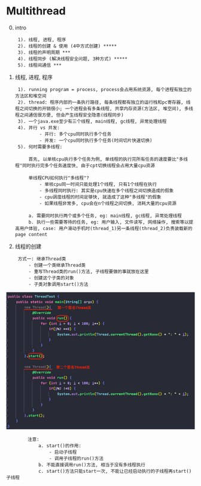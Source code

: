 # Multithread


0. intro
    
        1). 线程, 进程, 程序
        2). 线程的创建 & 使用 (4中方式创建) *****
        3). 线程的声明周期 *** 
        4). 线程同步 (解决线程安全问题, 3种方式) *****
        5). 线程间通信 ***


1. 线程, 进程, 程序

        1). running program = process, process会占用系统资源, 每个进程有独立的方法区和堆空间
        2). thread: 程序内部的一条执行路径, 每条线程都有独立的运行栈和pc寄存器, 线程之间切换的开销很小; 一个进程会有多条线程, 共享内存资源(方法区, 堆空间), 多线程之间通信很方便, 但会产生线程安全隐患(线程同步)
        3). 一个java.exe至少有三个线程, main线程, gc线程, 异常处理线程
        4). 并行 vs 并发: 
                - 并行: 多个cpu同时执行多个任务
                - 并发: 一个cpu同时执行多个任务(时间切片快速切换)
        5). 何时需要多线程:
            
            首先, 以单核cpu执行多个任务为例, 单线程的执行完所有任务的速度要比"多线程"同时执行完多个任务速度快, 由于cpt切换线程会占用大量cpu资源
            
            单线程CPU如何执行"多线程"?
                - 单核cpu同一时间只能处理1个线程, 只有1个线程在执行
                - 多线程同时执行: 其实是cpu快速在多个线程之间切换造成的假象
                - cpu调度线程的时间足够快, 就造成了这种"多线程"的假象
                - 如果线程非常多, cpu会在n个线程之间切换, 消耗大量的cpu资源
            
            a. 需要同时执行两个或多个任务, eg: main线程, gc线程, 异常处理线程
            b. 执行一些需要等待的任务, eg: 用户输入, 文件读写, 网络操作, 搜索等以提高用户体验, case: 用户滑动手机时(thread_1)另一条线程(thread_2)负责装载新的page content
            
            
2. 线程的创建

        方式一: 继承Thread类
            - 创建一个类继承Thread类
            - 重写Thread类的run()方法, 子线程要做的事就放在这里
            - 创建这个子类的对象
            - 子类对象调用start()方法
            
![CreateThreadByInheritThreadClass](imagePool/CreateThreadByInheritThreadClass.png)

            注意: 
                a. start()的作用: 
                    - 启动子线程
                    - 调用子线程的run()方法
                b. 不能直接调用run()方法, 相当于没有多线程执行
                c. start()方法只能start一次, 不能让已经启动执行的子线程再start()子线程

